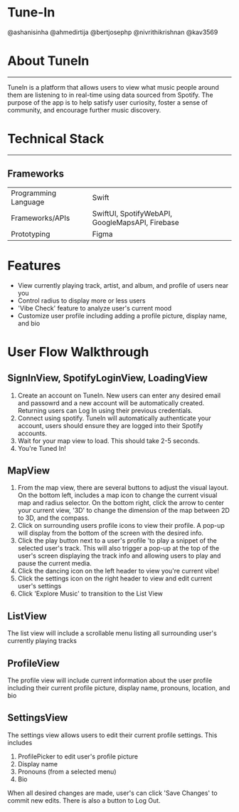 # Tune-In

@ashanisinha
@ahmedirtija
@bertjosephp
@nivrithikrishnan
@kav3569

# About TuneIn 
---

TuneIn is a platform that allows users to view what music people around them are listening to in real-time using data sourced from Spotify. The purpose of the app is to help satisfy user curiosity, foster a sense of community, and encourage further music discovery. 

# Technical Stack
---
## Frameworks

| |  |
| --- | --- |
| Programming Language | Swift |
| Frameworks/APIs | SwiftUI, SpotifyWebAPI, GoogleMapsAPI, Firebase|
| Prototyping | Figma |

# Features
- View currently playing track, artist, and album, and profile of users near you
- Control radius to display more or less users 
- 'Vibe Check' feature to analyze user's current mood
- Customize user profile including adding a profile picture, display name, and bio

# User Flow Walkthrough
## SignInView, SpotifyLoginView, LoadingView
1. Create an account on TuneIn. New users can enter any desired email and passowrd and a new account will be automatically created. Returning users can Log In using their previous credentials. 
2. Connect using spotify. TuneIn will automatically authenticate your account, users should ensure they are logged into their Spotify accounts. 
3. Wait for your map view to load. This should take 2-5 seconds. 
4. You're Tuned In! 

## MapView
1. From the map view, there are several buttons to adjust the visual layout. On the bottom left, includes a map icon to change the current visual map and radius selector. On the bottom right, click the arrow to center your current view, '3D' to change the dimension of the map between 2D to 3D, and the compass. 
2. Click on surrounding users profile icons to view their profile. A pop-up will display from the bottom of the screen with the desired info. 
2. Click the play button next to a user's profile 'to play a snippet of the selected user's track. This will also trigger a pop-up at the top of the user's screen displaying the track info and allowing users to play and pause the current media.
3. Click the dancing icon on the left header to view you're current vibe!
4. Click the settings icon on the right header to view and edit current user's settings
5. Click 'Explore Music' to transition to the List View

## ListView
The list view will include a scrollable menu listing all surrounding user's currently playing tracks 

## ProfileView
The profile view will include current information about the user profile including their current profile picture, display name, pronouns, location, and bio 

## SettingsView
The settings view allows users to edit their current profile settings. This includes 
1. ProfilePicker to edit user's profile picture
2. Display name
3. Pronouns (from a selected menu)
4. Bio

When all desired changes are made, user's can click 'Save Changes' to commit new edits. There is also a button to Log Out. 
